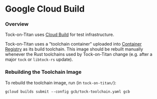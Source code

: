 Google Cloud Build
==================

### Overview

Tock-on-Titan uses [Cloud Build](https://cloud.google.com/cloud-build) for test
infrastructure.

Tock-on-Titan uses a "toolchain container" uploaded into [Container
Registry](https://cloud.google.com/container-registry) as its build toolchain.
This image should be rebuilt manually whenever the Rust toolchains used by
Tock-on-Titan change (e.g. after a major `tock` or `libtock-rs` update).

### Rebuilding the Toolchain Image

To rebuild the toolchain image, run (in `tock-on-titan/`):

```
gcloud builds submit --config gcb/tock-toolchain.yaml gcb
```
